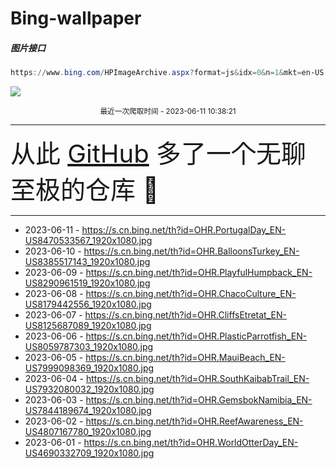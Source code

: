 # Bing-wallpaper

##### 图片接口

```powershell
https://www.bing.com/HPImageArchive.aspx?format=js&idx=0&n=1&mkt=en-US
```

 ![](https://s.cn.bing.net/th?id=OHR.PortugalDay_EN-US8470533567_1920x1080.jpg)

<p align='center' >
    <small>
        最近一次爬取时间 - 2023-06-11 10:38:21
    </small>
    <br>
    <hr>
    <font size=7>
        <small>
           从此 <a href='https://github.com/'>GitHub</a> 多了一个无聊至极的仓库  🍳
        </small>
    </font>
    <hr>
</p>


- 2023-06-11 - https://s.cn.bing.net/th?id=OHR.PortugalDay_EN-US8470533567_1920x1080.jpg 
- 2023-06-10 - https://s.cn.bing.net/th?id=OHR.BalloonsTurkey_EN-US8385517143_1920x1080.jpg 
- 2023-06-09 - https://s.cn.bing.net/th?id=OHR.PlayfulHumpback_EN-US8290961519_1920x1080.jpg 
- 2023-06-08 - https://s.cn.bing.net/th?id=OHR.ChacoCulture_EN-US8179442556_1920x1080.jpg 
- 2023-06-07 - https://s.cn.bing.net/th?id=OHR.CliffsEtretat_EN-US8125687089_1920x1080.jpg 
- 2023-06-06 - https://s.cn.bing.net/th?id=OHR.PlasticParrotfish_EN-US8059787303_1920x1080.jpg 
- 2023-06-05 - https://s.cn.bing.net/th?id=OHR.MauiBeach_EN-US7999098369_1920x1080.jpg 
- 2023-06-04 - https://s.cn.bing.net/th?id=OHR.SouthKaibabTrail_EN-US7932080032_1920x1080.jpg 
- 2023-06-03 - https://s.cn.bing.net/th?id=OHR.GemsbokNamibia_EN-US7844189674_1920x1080.jpg 
- 2023-06-02 - https://s.cn.bing.net/th?id=OHR.ReefAwareness_EN-US4807167780_1920x1080.jpg 
- 2023-06-01 - https://s.cn.bing.net/th?id=OHR.WorldOtterDay_EN-US4690332709_1920x1080.jpg 
